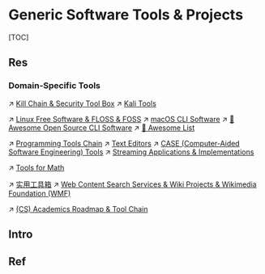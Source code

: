 # Generic Software Tools & Projects

[TOC]



## Res
### Domain-Specific Tools
↗ [Kill Chain & Security Tool Box](../../CyberSecurity/☠️%20Kill%20Chain%20&%20Security%20Tool%20Box/Kill%20Chain%20&%20Security%20Tool%20Box.md)
↗ [Kali Tools](../../CyberSecurity/☠️%20Kill%20Chain%20&%20Security%20Tool%20Box/🐉%20Kali%20Linux/🤺%20Kali%20Tools/Kali%20Tools.md)

↗ [Linux Free Software & FLOSS & FOSS](../🥷🏼%20Operating%20Systems%20&%20Kernels%20(Engineering%20Part)/Linux%20(Derived%20From%20UNIX%20Family)/Linux%20Free%20Software%20&%20OSS%20(Open%20Source%20Software)/Linux%20Free%20Software%20&%20FLOSS%20&%20FOSS.md)
↗ [macOS CLI Software](../🥷🏼%20Operating%20Systems%20&%20Kernels%20(Engineering%20Part)/Apple%20Operating%20Systems/macOS%20(Derived%20From%20UNIX%20Family)/🪓%20macOS%20CLI%20Software/macOS%20CLI%20Software.md)
↗ [📌 Awesome Open Source CLI Software](../🥷🏼%20Operating%20Systems%20&%20Kernels%20(Engineering%20Part)/Linux%20(Derived%20From%20UNIX%20Family)/Linux%20Free%20Software%20&%20OSS%20(Open%20Source%20Software)/📌%20Awesome%20Open%20Source%20CLI%20Software/📌%20Awesome%20Open%20Source%20CLI%20Software.md)
↗ [🤯 Awesome List](../../🗺%20CS%20Overview/🤯%20Awesome%20List.md)

↗ [Programming Tools Chain](../👩‍💻%20Computer%20Languages%20&%20Programming%20Methodology/🛠️%20Programming%20Tools%20Chain/Programming%20Tools%20Chain.md)
↗ [Text Editors](../👩‍💻%20Computer%20Languages%20&%20Programming%20Methodology/🛠️%20Programming%20Tools%20Chain/Text%20Editors/Text%20Editors.md)
↗ [CASE (Computer-Aided Software Engineering) Tools](../../Software%20Engineering/CASE%20(Computer-Aided%20Software%20Engineering)%20Tools/CASE%20(Computer-Aided%20Software%20Engineering)%20Tools.md)
↗ [Streaming Applications & Implementations](../../Software%20Engineering/☝️%20Application%20Software%20Engineering/🎨%20Computer%20Graphics%20Programming/Video%20&%20Streaming%20Service/📌%20Streaming%20Applications%20&%20Implementations/Streaming%20Applications%20&%20Implementations.md)

↗ [Tools for Math](../../🧮%20Math%20&%20Theoretical%20Computer%20Science%20(TCS)/Tools%20for%20Math.md)

↗ [实用工具箱](../../🗺%20CS%20Overview/💋%20Intro%20to%20Computer%20Science/CS自学指南（转）/实用工具箱.md)
↗ [Web Content Search Services & Wiki Projects & Wikimedia Foundation (WMF)](🔍%20Web%20Content%20Search%20Services%20&%20Wiki%20Projects%20&%20Wikimedia%20Foundation%20(WMF)/Web%20Content%20Search%20Services%20&%20Wiki%20Projects%20&%20Wikimedia%20Foundation%20(WMF).md)

↗ [(CS) Academics Roadmap & Tool Chain](../../Academics%20🎓/🚸%20(CS)%20Academics%20Roadmap%20&%20Tool%20Chain/(CS)%20Academics%20Roadmap%20&%20Tool%20Chain.md)



## Intro



## Ref
